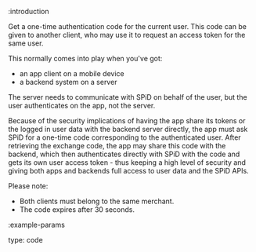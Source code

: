 :introduction

Get a one-time authentication code for the current user. This code can be given
to another client, who may use it to request an access token for the same user.

This normally comes into play when you've got:

* an app client on a mobile device
* a backend system on a server

The server needs to communicate with SPiD on behalf of the user, but the user
authenticates on the app, not the server.

Because of the security implications of having the app share its tokens or the
logged in user data with the backend server directly, the app must ask SPiD for
a one-time code corresponding to the authenticated user. After retrieving the
exchange code, the app may share this code with the backend, which then
authenticates directly with SPiD with the code and gets its own user access
token - thus keeping a high level of security and giving both apps and backends
full access to user data and the SPiD APIs.

Please note:

- Both clients must belong to the same merchant.
- The code expires after 30 seconds.

:example-params

type: code
